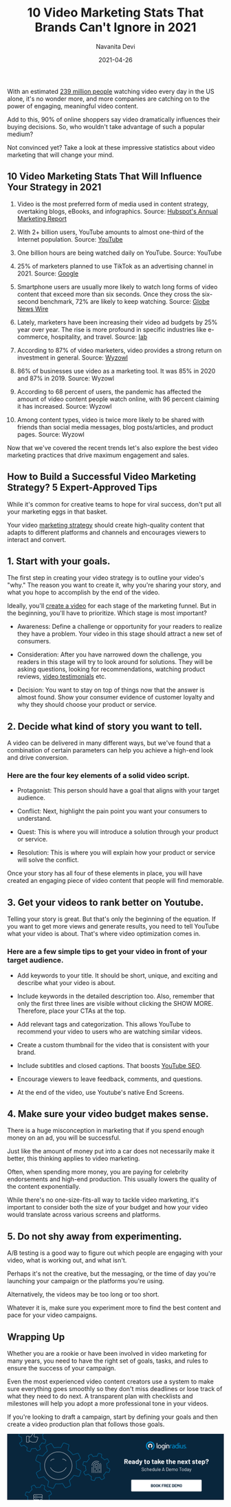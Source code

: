﻿---
title: "10 Video Marketing Stats That Brands Can't Ignore in 2021"
date: "2021-04-26"
coverImage: "video-marketing-loginradius.jpg"
category: ["loginradius"]
featured: false 
author: "Navanita Devi"
description: "Even the most experienced video content creators use a system to make sure everything goes smoothly so they don't miss deadlines or lose track of what they need to do next. A transparent plan with checklists and milestones will help you adopt a more professional tone in your videos."
metadescription: "Here are ten video marketing stats that will influence your strategy in 2021. Learn how to reach your goals and develop strategies that put you ahead of your competitors"
metatitle: "10 Video Marketing Stats That Brands Can't Ignore in 2021"
---


With an estimated [239 million people](https://www.statista.com/topics/1137/online-video/) watching video every day in the US alone, it's no wonder more, and more companies are catching on to the power of engaging, meaningful video content.

  

Add to this, 90% of online shoppers say video dramatically influences their buying decisions. So, who wouldn't take advantage of such a popular medium?

  

Not convinced yet? Take a look at these impressive statistics about video marketing that will change your mind.

## 10 Video Marketing Stats That Will Influence Your Strategy in 2021

  

1. Video is the most preferred form of media used in content strategy, overtaking blogs, eBooks, and infographics. Source: [Hubspot's Annual Marketing Report](https://cdn2.hubspot.net/hubfs/53/tools/state-of-marketing/PDFs/Not%20Another%20State%20of%20Marketing%20Report%20-%20Web%20Version.pdf)

  

2. With 2+ billion users, YouTube amounts to almost one-third of the Internet population. Source: [YouTube](https://www.youtube.com/intl/en-GB/about/press/)

  

3. One billion hours are being watched daily on YouTube. Source: YouTube

  

4. 25% of marketers planned to use TikTok as an advertising channel in 2021. Source: [Google](https://storage.googleapis.com/postclick_prod/2020/11/PDF-2021-TPs-Report_v5.pdf)

  

5. Smartphone users are usually more likely to watch long forms of video content that exceed more than six seconds. Once they cross the six-second benchmark, 72% are likely to keep watching. Source: [Globe News Wire](https://www.globenewswire.com/news-release/2018/06/06/1517836/0/en/ADYOULIKE-Releases-First-State-of-Native-Video-Report.html)

  

6. Lately, marketers have been increasing their video ad budgets by 25% year over year. The rise is more profound in specific industries like e-commerce, hospitality, and travel. Source: [Iab](https://www.iab.com/insights/ad-spend-report-2019/)

  

7. According to 87% of video marketers, video provides a strong return on investment in general. Source: [Wyzowl](https://www.wyzowl.com/state-of-video-marketing-2021-report/)

  

8. 86% of businesses use video as a marketing tool. It was 85% in 2020 and 87% in 2019. Source: Wyzowl

  

9. According to 68 percent of users, the pandemic has affected the amount of video content people watch online, with 96 percent claiming it has increased. Source: Wyzowl

  

10. Among content types, video is twice more likely to be shared with friends than social media messages, blog posts/articles, and product pages. Source: Wyzowl

  

Now that we've covered the recent trends let's also explore the best video marketing practices that drive maximum engagement and sales.

## How to Build a Successful Video Marketing Strategy? 5 Expert-Approved Tips


While it's common for creative teams to hope for viral success, don't put all your marketing eggs in that basket.


Your video [marketing strategy](https://www.loginradius.com/blog/fuel/2021/04/Top-5-Marketing-Strategies-to-Power-up-Your-Business/) should create high-quality content that adapts to different platforms and channels and encourages viewers to interact and convert.

  

## 1. Start with your goals.

  

The first step in creating your video strategy is to outline your video's "why." The reason you want to create it, why you're sharing your story, and what you hope to accomplish by the end of the video.

  

Ideally, you'll <a href="https://www.visme.co/video-maker/">create a video</a> for each stage of the marketing funnel. But in the beginning, you'll have to prioritize. Which stage is most important?

  

-   Awareness: Define a challenge or opportunity for your readers to realize they have a problem. Your video in this stage should attract a new set of consumers.
    
-   Consideration: After you have narrowed down the challenge, you readers in this stage will try to look around for solutions. They will be asking questions, looking for recommendations, watching product reviews, [video testimonials](https://www.loginradius.com/blog/fuel/2021/04/Why-Video-Testimonials-Are-A-Marketing-Must/) etc.
    
-   Decision: You want to stay on top of things now that the answer is almost found. Show your consumer evidence of customer loyalty and why they should choose your product or service.
    

  

## 2. Decide what kind of story you want to tell.

  

A video can be delivered in many different ways, but we've found that a combination of certain parameters can help you achieve a high-end look and drive conversion.

  

### Here are the four key elements of a solid video script.

  

-   Protagonist: This person should have a goal that aligns with your target audience.
    
-   Conflict: Next, highlight the pain point you want your consumers to understand.
    
-   Quest: This is where you will introduce a solution through your product or service.
    
-   Resolution: This is where you will explain how your product or service will solve the conflict.
    

  

Once your story has all four of these elements in place, you will have created an engaging piece of video content that people will find memorable.

  

## 3. Get your videos to rank better on Youtube.

  

Telling your story is great. But that's only the beginning of the equation. If you want to get more views and generate results, you need to tell YouTube what your video is about. That's where video optimization comes in.

  

### Here are a few simple tips to get your video in front of your target audience.

  

-   Add keywords to your title. It should be short, unique, and exciting and describe what your video is about.
    
-   Include keywords in the detailed description too. Also, remember that only the first three lines are visible without clicking the SHOW MORE. Therefore, place your CTAs at the top.
    
-   Add relevant tags and categorization. This allows YouTube to recommend your video to users who are watching similar videos.
    
-   Create a custom thumbnail for the video that is consistent with your brand.
    
-   Include subtitles and closed captions. That boosts [YouTube SEO](https://www.loginradius.com/blog/fuel/2017/07/youtube-views-marketing/).
    
-   Encourage viewers to leave feedback, comments, and questions.
    
-   At the end of the video, use Youtube's native End Screens.
    

  

## 4. Make sure your video budget makes sense.

  

There is a huge misconception in marketing that if you spend enough money on an ad, you will be successful.

  

Just like the amount of money put into a car does not necessarily make it better, this thinking applies to video marketing.

  

Often, when spending more money, you are paying for celebrity endorsements and high-end production. This usually lowers the quality of the content exponentially.

  

While there's no one-size-fits-all way to tackle video marketing, it's important to consider both the size of your budget and how your video would translate across various screens and platforms.

  

## 5. Do not shy away from experimenting.

  

A/B testing is a good way to figure out which people are engaging with your video, what is working out, and what isn't.

  

Perhaps it's not the creative, but the messaging, or the time of day you're launching your campaign or the platforms you're using.

  

Alternatively, the videos may be too long or too short.

  

Whatever it is, make sure you experiment more to find the best content and pace for your video campaigns.

## Wrapping Up

Whether you are a rookie or have been involved in video marketing for many years, you need to have the right set of goals, tasks, and rules to ensure the success of your campaign.

  

Even the most experienced video content creators use a system to make sure everything goes smoothly so they don't miss deadlines or lose track of what they need to do next. A transparent plan with checklists and milestones will help you adopt a more professional tone in your videos.

  

If you're looking to draft a campaign, start by defining your goals and then create a video production plan that follows those goals.

[![book-a-demo-Consultation](../../assets/book-a-demo-loginradius.png)](https://www.loginradius.com/book-a-demo/)
